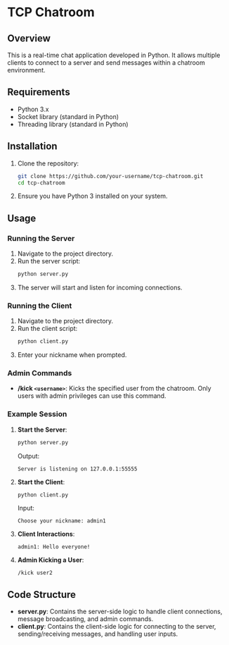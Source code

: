 # TCP Chatroom

## Overview

This is a real-time chat application developed in Python. It allows multiple clients to connect to a server and send messages within a chatroom environment.

## Requirements

- Python 3.x
- Socket library (standard in Python)
- Threading library (standard in Python)

## Installation

1. Clone the repository:
    ```sh
    git clone https://github.com/your-username/tcp-chatroom.git
    cd tcp-chatroom
    ```

2. Ensure you have Python 3 installed on your system.

## Usage

### Running the Server

1. Navigate to the project directory.
2. Run the server script:
    ```sh
    python server.py
    ```
3. The server will start and listen for incoming connections.

### Running the Client

1. Navigate to the project directory.
2. Run the client script:
    ```sh
    python client.py
    ```
3. Enter your nickname when prompted.

### Admin Commands

- **/kick `<username>`**: Kicks the specified user from the chatroom. Only users with admin privileges can use this command.

### Example Session

1. **Start the Server**:
    ```sh
    python server.py
    ```
    Output:
    ```
    Server is listening on 127.0.0.1:55555
    ```

2. **Start the Client**:
    ```sh
    python client.py
    ```
    Input:
    ```
    Choose your nickname: admin1
    ```

3. **Client Interactions**:
    ```
    admin1: Hello everyone!
    ```

4. **Admin Kicking a User**:
    ```
    /kick user2
    ```

## Code Structure

- **server.py**: Contains the server-side logic to handle client connections, message broadcasting, and admin commands.
- **client.py**: Contains the client-side logic for connecting to the server, sending/receiving messages, and handling user inputs.

